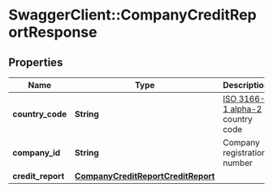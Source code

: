 # SwaggerClient::CompanyCreditReportResponse

## Properties
Name | Type | Description | Notes
------------ | ------------- | ------------- | -------------
**country_code** | **String** | [ISO 3166-1 alpha-2](https://en.wikipedia.org/wiki/ISO_3166-1_alpha-2) country code | 
**company_id** | **String** | Company registration number | 
**credit_report** | [**CompanyCreditReportCreditReport**](CompanyCreditReportCreditReport.md) |  | 


